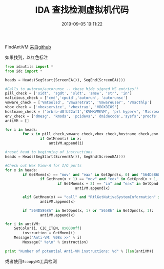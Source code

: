 ﻿---
title: IDA 查找检测虚拟机代码
date: 2019-09-05 19:11:22
index_img: https://dc.snscz.com/s2/img/1200/2019/04/01/14/14004_dd81742271.jpg
banner_img: https://dc.snscz.com/s2/img/1200/2019/04/01/14/14004_dd81742271.jpg
tags:
    - IDA
categories: 逆向
---



FindAntiVM [来自github](https://github.com/zim123abc/virtualization-detection-ida-script/blob/dd8015ec6e130cf04272805730c78950b857c02b/src/findAntiVM.py)

如果找到，以红色标注
```python
from idautils import *
from idc import *

heads = Heads(SegStart(ScreenEA()), SegEnd(ScreenEA()))

#Calls to autorun/autorunsc -- these hide signed MS entries!!
pill_check = ['sidt', 'sgdt', 'sldt', 'smsw', 'str', 'in']
malicious_check = ['cmd','cpuid','autorun', 'autorunsc']
vmware_check = ['Vmtoolsd', 'Vmwaretrat', 'Vmwareuser', 'Vmacthlp']
vbox_check = ['vboxservice', 'vboxtray', 'VBOXBIOS']
hostname_check = ['brbrb-d8fb22af1','KVMKVMKVM', 'prl hyperv', 'Microsoft Hv', 'XenVMMXenVMM']
env_check = ['dmesg', 'kmods', 'pcidevs',' dmidecode','sysfs','procfs', 'dashXmstdout']
antiVM = []

for i in heads:
        for x in pill_check,vmware_check,vbox_check,hostname_check,env_check,malicious_check:
                if GetMnem(i) in x: 
	                antiVM.append(i)

#reset head to beginning of instructions
heads = Heads(SegStart(ScreenEA()), SegEnd(ScreenEA()))

#Check out Hex View-A for I/O ports
for x in heads:
        if GetMnem(x) == "mov" and "eax" in GetOpnd(x, 0) and "564D5868h" in GetOpnd(x, 1):
                if GetMnem(x + 1) == "mov" and "edx" in GetOpnd(x + 1, 0) and "5658h" in GetOpnd(x + 1, 1):
                        if GetMnem(x + 2) == "in" and "eax" in GetOpnd(x + 2, 0) and "dx" in GetOpnd(x + 2, 1):
                                antiVM.append(x)

        elif GetMnem(x) == "call" and "RtlGetNativeSystemInformation" in GetOpnd(x, 0):
                antiVM.append(x)

        if "564D5868h" in GetOpnd(x, 1) or "5658h" in GetOpnd(x, 1):
                antiVM.append(x)

for i in antiVM:
	SetColor(i, CIC_ITEM, 0x0000ff)
        instruction = GetMnem(i)
	Message("Anti-VM: %08x >>" % i)
        Message(" %s\n" % instruction)
        
print "Number of potential Anti-VM instructions: %d" % (len(antiVM))
```

或者使用`ScoopyNG`工具检测
